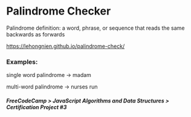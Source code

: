 # Palindrome Checker

Palindrome definition: a word, phrase, or sequence that reads the same backwards as forwards

https://lehongnien.github.io/palindrome-check/

### Examples:

single word palindrome -> madam 

multi-word palindrome -> nurses run


##### FreeCodeCamp > JavaScript Algorithms and Data Structures > Certification Project #3
